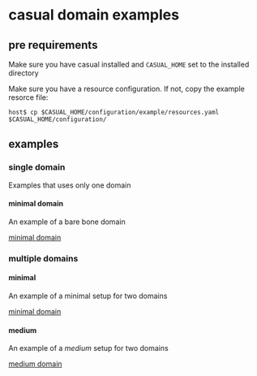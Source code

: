 
# casual domain examples

## pre requirements

Make sure you have casual installed and `CASUAL_HOME` set to the installed directory

Make sure you have a resource configuration. If not, copy the example resorce file:
    
    host$ cp $CASUAL_HOME/configuration/example/resources.yaml $CASUAL_HOME/configuration/
    
    

## examples

### single domain

Examples that uses only one domain

#### minimal domain
An example of a bare bone domain

[minimal domain]( single/minimal/readme.md)


### multiple domains

#### minimal
An example of a minimal setup for two domains

[minimal domain]( multiple/minimal/readme.md)


#### medium
An example of a _medium_ setup for two domains

[medium domain]( multiple/medium/readme.md)
